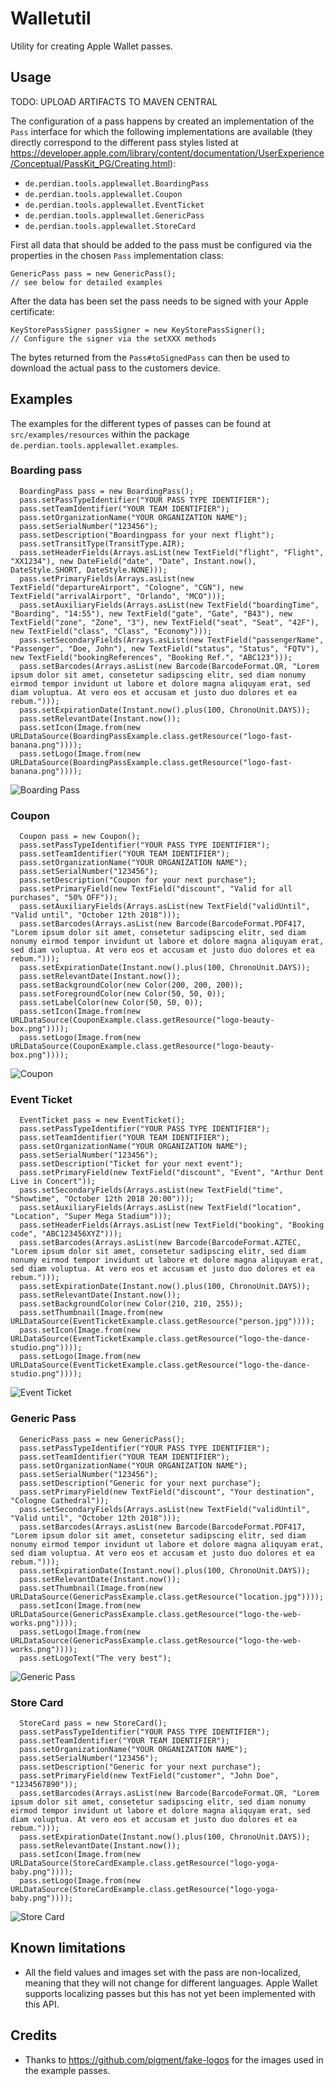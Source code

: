 # Walletutil

Utility for creating Apple Wallet passes.

## Usage

TODO: UPLOAD ARTIFACTS TO MAVEN CENTRAL

The configuration of a pass happens by created an implementation of the `Pass` interface for which the following implementations are available (they directly correspond to the different pass styles listed at https://developer.apple.com/library/content/documentation/UserExperience/Conceptual/PassKit_PG/Creating.html):

* `de.perdian.tools.applewallet.BoardingPass`
* `de.perdian.tools.applewallet.Coupon`
* `de.perdian.tools.applewallet.EventTicket`
* `de.perdian.tools.applewallet.GenericPass`
* `de.perdian.tools.applewallet.StoreCard`

First all data that should be added to the pass must be configured via the properties in the chosen `Pass` implementation class:

    GenericPass pass = new GenericPass();
    // see below for detailed examples

After the data has been set the pass needs to be signed with your Apple certificate:

    KeyStorePassSigner passSigner = new KeyStorePassSigner();
    // Configure the signer via the setXXX methods

The bytes returned from the `Pass#toSignedPass` can then be used to download the actual pass to the customers device.

## Examples

The examples for the different types of passes can be found at `src/examples/resources` within the package `de.perdian.tools.applewallet.examples`.

### Boarding pass

      BoardingPass pass = new BoardingPass();
      pass.setPassTypeIdentifier("YOUR PASS TYPE IDENTIFIER");
      pass.setTeamIdentifier("YOUR TEAM IDENTIFIER");
      pass.setOrganizationName("YOUR ORGANIZATION NAME");
      pass.setSerialNumber("123456");
      pass.setDescription("Boardingpass for your next flight");
      pass.setTransitType(TransitType.AIR);
      pass.setHeaderFields(Arrays.asList(new TextField("flight", "Flight", "XX1234"), new DateField("date", "Date", Instant.now(), DateStyle.SHORT, DateStyle.NONE)));
      pass.setPrimaryFields(Arrays.asList(new TextField("departureAirport", "Cologne", "CGN"), new TextField("arrivalAirport", "Orlando", "MCO")));
      pass.setAuxiliaryFields(Arrays.asList(new TextField("boardingTime", "Boarding", "14:55"), new TextField("gate", "Gate", "B43"), new TextField("zone", "Zone", "3"), new TextField("seat", "Seat", "42F"), new TextField("class", "Class", "Economy")));
      pass.setSecondaryFields(Arrays.asList(new TextField("passengerName", "Passenger", "Doe, John"), new TextField("status", "Status", "FQTV"), new TextField("bookingReferences", "Booking Ref.", "ABC123")));
      pass.setBarcodes(Arrays.asList(new Barcode(BarcodeFormat.QR, "Lorem ipsum dolor sit amet, consetetur sadipscing elitr, sed diam nonumy eirmod tempor invidunt ut labore et dolore magna aliquyam erat, sed diam voluptua. At vero eos et accusam et justo duo dolores et ea rebum.")));
      pass.setExpirationDate(Instant.now().plus(100, ChronoUnit.DAYS));
      pass.setRelevantDate(Instant.now());
      pass.setIcon(Image.from(new URLDataSource(BoardingPassExample.class.getResource("logo-fast-banana.png"))));
      pass.setLogo(Image.from(new URLDataSource(BoardingPassExample.class.getResource("logo-fast-banana.png"))));

![Boarding Pass](docs/examples/boardingPass_300.jpeg)

### Coupon

      Coupon pass = new Coupon();
      pass.setPassTypeIdentifier("YOUR PASS TYPE IDENTIFIER");
      pass.setTeamIdentifier("YOUR TEAM IDENTIFIER");
      pass.setOrganizationName("YOUR ORGANIZATION NAME");
      pass.setSerialNumber("123456");
      pass.setDescription("Coupon for your next purchase");
      pass.setPrimaryField(new TextField("discount", "Valid for all purchases", "50% OFF"));
      pass.setAuxiliaryFields(Arrays.asList(new TextField("validUntil", "Valid until", "October 12th 2018")));
      pass.setBarcodes(Arrays.asList(new Barcode(BarcodeFormat.PDF417, "Lorem ipsum dolor sit amet, consetetur sadipscing elitr, sed diam nonumy eirmod tempor invidunt ut labore et dolore magna aliquyam erat, sed diam voluptua. At vero eos et accusam et justo duo dolores et ea rebum.")));
      pass.setExpirationDate(Instant.now().plus(100, ChronoUnit.DAYS));
      pass.setRelevantDate(Instant.now());
      pass.setBackgroundColor(new Color(200, 200, 200));
      pass.setForegroundColor(new Color(50, 50, 0));
      pass.setLabelColor(new Color(50, 50, 0));
      pass.setIcon(Image.from(new URLDataSource(CouponExample.class.getResource("logo-beauty-box.png"))));
      pass.setLogo(Image.from(new URLDataSource(CouponExample.class.getResource("logo-beauty-box.png"))));

![Coupon](docs/examples/coupon_300.jpeg)

### Event Ticket

      EventTicket pass = new EventTicket();
      pass.setPassTypeIdentifier("YOUR PASS TYPE IDENTIFIER");
      pass.setTeamIdentifier("YOUR TEAM IDENTIFIER");
      pass.setOrganizationName("YOUR ORGANIZATION NAME");
      pass.setSerialNumber("123456");
      pass.setDescription("Ticket for your next event");
      pass.setPrimaryField(new TextField("discount", "Event", "Arthur Dent Live in Concert"));
      pass.setSecondaryFields(Arrays.asList(new TextField("time", "Showtime", "October 12th 2018 20:00")));
      pass.setAuxiliaryFields(Arrays.asList(new TextField("location", "Location", "Super Mega Stadium")));
      pass.setHeaderFields(Arrays.asList(new TextField("booking", "Booking code", "ABC123456XYZ")));
      pass.setBarcodes(Arrays.asList(new Barcode(BarcodeFormat.AZTEC, "Lorem ipsum dolor sit amet, consetetur sadipscing elitr, sed diam nonumy eirmod tempor invidunt ut labore et dolore magna aliquyam erat, sed diam voluptua. At vero eos et accusam et justo duo dolores et ea rebum.")));
      pass.setExpirationDate(Instant.now().plus(100, ChronoUnit.DAYS));
      pass.setRelevantDate(Instant.now());
      pass.setBackgroundColor(new Color(210, 210, 255));
      pass.setThumbnail(Image.from(new URLDataSource(EventTicketExample.class.getResource("person.jpg"))));
      pass.setIcon(Image.from(new URLDataSource(EventTicketExample.class.getResource("logo-the-dance-studio.png"))));
      pass.setLogo(Image.from(new URLDataSource(EventTicketExample.class.getResource("logo-the-dance-studio.png"))));

![Event Ticket](docs/examples/eventTicket_300.jpeg)

### Generic Pass

      GenericPass pass = new GenericPass();
      pass.setPassTypeIdentifier("YOUR PASS TYPE IDENTIFIER");
      pass.setTeamIdentifier("YOUR TEAM IDENTIFIER");
      pass.setOrganizationName("YOUR ORGANIZATION NAME");
      pass.setSerialNumber("123456");
      pass.setDescription("Generic for your next purchase");
      pass.setPrimaryField(new TextField("discount", "Your destination", "Cologne Cathedral"));
      pass.setSecondaryFields(Arrays.asList(new TextField("validUntil", "Valid until", "October 12th 2018")));
      pass.setBarcodes(Arrays.asList(new Barcode(BarcodeFormat.PDF417, "Lorem ipsum dolor sit amet, consetetur sadipscing elitr, sed diam nonumy eirmod tempor invidunt ut labore et dolore magna aliquyam erat, sed diam voluptua. At vero eos et accusam et justo duo dolores et ea rebum.")));
      pass.setExpirationDate(Instant.now().plus(100, ChronoUnit.DAYS));
      pass.setRelevantDate(Instant.now());
      pass.setThumbnail(Image.from(new URLDataSource(GenericPassExample.class.getResource("location.jpg"))));
      pass.setIcon(Image.from(new URLDataSource(GenericPassExample.class.getResource("logo-the-web-works.png"))));
      pass.setLogo(Image.from(new URLDataSource(GenericPassExample.class.getResource("logo-the-web-works.png"))));
      pass.setLogoText("The very best");

![Generic Pass](docs/examples/genericPass_300.jpeg)

### Store Card

      StoreCard pass = new StoreCard();
      pass.setPassTypeIdentifier("YOUR PASS TYPE IDENTIFIER");
      pass.setTeamIdentifier("YOUR TEAM IDENTIFIER");
      pass.setOrganizationName("YOUR ORGANIZATION NAME");
      pass.setSerialNumber("123456");
      pass.setDescription("Generic for your next purchase");
      pass.setPrimaryField(new TextField("customer", "John Doe", "1234567890"));
      pass.setBarcodes(Arrays.asList(new Barcode(BarcodeFormat.QR, "Lorem ipsum dolor sit amet, consetetur sadipscing elitr, sed diam nonumy eirmod tempor invidunt ut labore et dolore magna aliquyam erat, sed diam voluptua. At vero eos et accusam et justo duo dolores et ea rebum.")));
      pass.setExpirationDate(Instant.now().plus(100, ChronoUnit.DAYS));
      pass.setRelevantDate(Instant.now());
      pass.setIcon(Image.from(new URLDataSource(StoreCardExample.class.getResource("logo-yoga-baby.png"))));
      pass.setLogo(Image.from(new URLDataSource(StoreCardExample.class.getResource("logo-yoga-baby.png"))));

![Store Card](docs/examples/storeCard_300.jpeg)

## Known limitations

* All the field values and images set with the pass are non-localized, meaning that they will not change for different languages. Apple Wallet supports localizing passes but this has not yet been implemented with this API.

## Credits

* Thanks to https://github.com/pigment/fake-logos for the images used in the example passes.